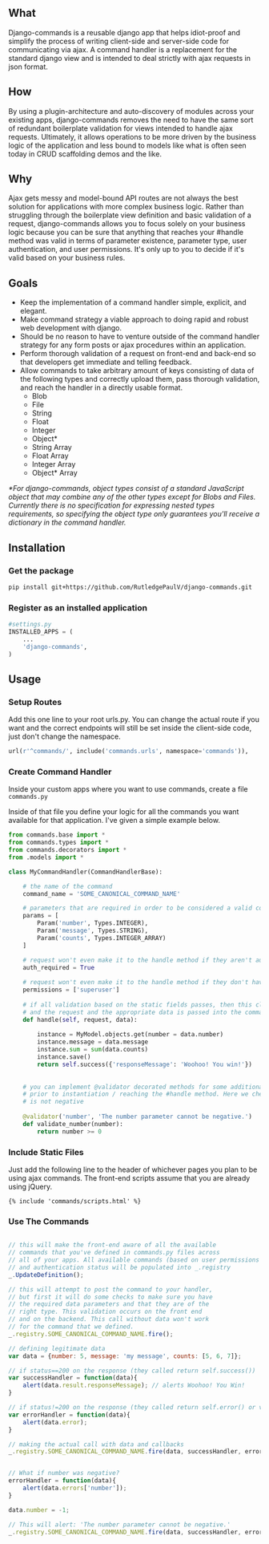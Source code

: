 ## What
Django-commands is a reusable django app that helps idiot-proof and
simplify the process of writing client-side and server-side
code for communicating via ajax. A command handler is a replacement 
for the standard django view and is intended to deal strictly with ajax 
requests in json format.

## How
By using a plugin-architecture and auto-discovery of modules across
your existing apps, django-commands removes the need to have the same 
sort of redundant boilerplate validation for views intended to handle ajax requests.
Ultimately, it allows operations to be more driven by the business
logic of the application and less bound to models like what is often
seen today in CRUD scaffolding demos and the like.

## Why
Ajax gets messy and model-bound API routes are not always
the best solution for applications with more complex business logic. Rather
than struggling through the boilerplate view definition and basic validation
of a request, django-commands allows you to focus solely on your business logic
because you can be sure that anything that reaches your #handle method was
valid in terms of parameter existence, parameter type, user authentication,
and user permissions. It's only up to you to decide if it's valid based on your 
business rules.

## Goals
- Keep the implementation of a command handler simple, explicit, and elegant.
- Make command strategy a viable approach to doing rapid and robust web development with django.
- Should be no reason to have to venture outside of the command handler strategy for any
  form posts or ajax procedures within an application.
- Perform thorough validation of a request on front-end and back-end so that
  developers get immediate and telling feedback.
- Allow commands to take arbitrary amount of keys consisting of data of 
  the following types and correctly upload them, pass thorough validation, 
  and reach the handler in a directly usable format.
  - Blob
  - File
  - String
  - Float
  - Integer
  - Object*
  - String Array
  - Float Array
  - Integer Array
  - Object* Array

_*For django-commands, object types consist of a standard JavaScript object that
may combine any of the other types except for Blobs and Files. Currently there
is no specification for expressing nested types requirements, so specifying the
object type only guarantees you'll receive a dictionary in the command handler._

## Installation

### Get the package
```bash
pip install git+https://github.com/RutledgePaulV/django-commands.git
```

### Register as an installed application
```python
#settings.py
INSTALLED_APPS = (
	...
	'django-commands',
)
```

## Usage

### Setup Routes
Add this one line to your root urls.py. You can change the actual route if you want and
the correct endpoints will still be set inside the client-side code, just don't change the 
namespace. 
```python
url(r'^commands/', include('commands.urls', namespace='commands')),
```

### Create Command Handler
Inside your custom apps where you want to use commands, create a file `commands.py`

Inside of that file you define your logic for all the commands you want available for that application. I've given
a simple example below.

```python
from commands.base import *
from commands.types import *
from commands.decorators import *
from .models import *

class MyCommandHandler(CommandHandlerBase):

	# the name of the command
	command_name = 'SOME_CANONICAL_COMMAND_NAME'

	# parameters that are required in order to be considered a valid command request
	params = [
		Param('number', Types.INTEGER),
		Param('message', Types.STRING),
		Param('counts', Types.INTEGER_ARRAY)
	]

	# request won't even make it to the handle method if they aren't authenticated
    auth_required = True
    
    # request won't even make it to the handle method if they don't have the permissions listed.
    permissions = ['superuser']
    
    # if all validation based on the static fields passes, then this class is instantiated
    # and the request and the appropriate data is passed into the command_data
	def handle(self, request, data):
   
        instance = MyModel.objects.get(number = data.number)
        instance.message = data.message
        instance.sum = sum(data.counts)
        instance.save()
        return self.success({'responseMessage': 'Woohoo! You win!'})
    
   
    # you can implement @validator decorated methods for some additional validation
    # prior to instantiation / reaching the #handle method. Here we check that number
    # is not negative
   
    @validator('number', 'The number parameter cannot be negative.')
    def validate_number(number):
        return number >= 0
```

### Include Static Files
Just add the following line to the header of whichever
pages you plan to be using ajax commands. The front-end scripts
assume that you are already using jQuery.
```jinja2
{% include 'commands/scripts.html' %}
```

### Use The Commands
```JavaScript

// this will make the front-end aware of all the available
// commands that you've defined in commands.py files across
// all of your apps. All available commands (based on user permissions
// and authentication status will be populated into _.registry
_.UpdateDefinition();

// this will attempt to post the command to your handler,
// but first it will do some checks to make sure you have
// the required data parameters and that they are of the
// right type. This validation occurs on the front end
// and on the backend. This call without data won't work
// for the command that we defined.
_.registry.SOME_CANONICAL_COMMAND_NAME.fire();

// defining legitimate data
var data = {number: 5, message: 'my message', counts: [5, 6, 7]};

// if status==200 on the response (they called return self.success())
var successHandler = function(data){
	alert(data.result.responseMessage); // alerts Woohoo! You Win!
}

// if status!=200 on the response (they called return self.error() or validation failed)
var errorHandler = function(data){
	alert(data.error);
}

// making the actual call with data and callbacks
_.registry.SOME_CANONICAL_COMMAND_NAME.fire(data, successHandler, errorHandler);


// What if number was negative?
errorHandler = function(data){
    alert(data.errors['number']);
}

data.number = -1;

// This will alert: 'The number parameter cannot be negative.'
_.registry.SOME_CANONICAL_COMMAND_NAME.fire(data, successHandler, errorHandler);
```